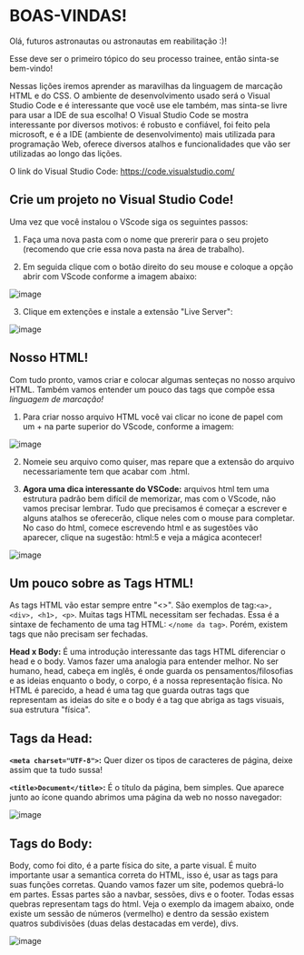 # BOAS-VINDAS!
Olá, futuros astronautas ou astronautas em reabilitação :)!

Esse deve ser o primeiro tópico do seu processo trainee, então sinta-se bem-vindo!

Nessas lições iremos aprender as maravilhas da linguagem de marcação HTML e do CSS.
O ambiente de desenvolvimento usado será o Visual Studio Code e é interessante que você use ele também, mas sinta-se livre para usar a IDE de sua escolha! O Visual Studio Code se mostra interessante por diversos motivos: é robusto e confiável, foi feito pela microsoft, e é a IDE (ambiente de desenvolvimento) mais utilizada para programação Web, oferece diversos atalhos e funcionalidades que vão ser utilizadas ao longo das lições.

O link do Visual Studio Code: https://code.visualstudio.com/

## Crie um projeto no Visual Studio Code!

  Uma vez que você instalou o VScode siga os seguintes passos:
  1) Faça uma nova pasta com o nome que prererir para o seu projeto (recomendo que crie essa nova pasta na área de trabalho).

  2) Em seguida clique com o botão direito do seu mouse e coloque a opção abrir com VScode conforme a imagem abaixo:

  ![image](https://user-images.githubusercontent.com/39773960/218003188-84f525d9-d2b4-42a0-9aff-204165c1e29b.png)

  3) Clique em extenções e instale a extensão "Live Server":

  ![image](https://user-images.githubusercontent.com/39773960/218003414-d43f41f1-6e98-4bd7-bac8-3b5323efa95b.png)

## Nosso HTML!
  Com tudo pronto, vamos criar e colocar algumas senteças no nosso arquivo HTML. Também vamos entender um pouco das tags que compõe essa _linguagem de marcação!_
  
  1) Para criar nosso arquivo HTML você vai clicar no icone de papel com um + na parte superior do VScode, conforme a imagem:

  ![image](https://user-images.githubusercontent.com/39773960/218003592-98f4db33-3bc7-49de-8492-6debf8fea169.png)

  2) Nomeie seu arquivo como quiser, mas repare que a extensão do arquivo necessariamente tem que acabar com .html.

  3) **Agora uma dica interessante do VSCode:** arquivos html tem uma estrutura padrão bem difícil de memorizar, mas com o VScode, não vamos precisar lembrar. Tudo que precisamos é começar a escrever e alguns atalhos se oferecerão, clique neles com o mouse para completar. No caso do html, comece escrevendo html e as sugestões vão aparecer, clique na sugestão: html:5 e veja a mágica acontecer!

  ![image](https://user-images.githubusercontent.com/39773960/218004210-dc8353ac-100e-4343-8cec-a594215fe721.png)

## Um pouco sobre as Tags HTML!

  As tags HTML vão estar sempre entre "<>". São exemplos de tag:`<a>, <div>, <h1>, <p>`. Muitas tags HTML necessitam ser fechadas. Essa é a sintaxe de fechamento de uma tag HTML: `</nome da tag>`. Porém, existem tags que não precisam ser fechadas.

  **Head x Body:** É uma introdução interessante das tags HTML diferenciar o head e o body. Vamos fazer uma analogia para entender melhor. No ser humano, head, cabeça em inglês, é onde guarda os pensamentos/filosofias e as ideias enquanto o body, o corpo, é a nossa representação física. No HTML é parecido, a head é uma tag que guarda outras tags que representam as ideias do site e o body é a tag que abriga as tags visuais, sua estrutura "física".

## Tags da Head:
  **`<meta charset="UTF-8">`:** Quer dizer os tipos de caracteres de página, deixe assim que ta tudo sussa!
  
  **`<title>Document</title>`:** É o título da página, bem simples. Que aparece junto ao ícone quando abrimos uma página da web no nosso navegador:

  ![image](https://user-images.githubusercontent.com/39773960/218005776-a4260886-ebdd-44d2-a1d5-91fba87c5b77.png)

## Tags do Body:

 Body, como foi dito, é a parte física do site, a parte visual. É muito importante usar a semantica correta do HTML, isso é, usar as tags para suas funções corretas. Quando vamos fazer um site, podemos quebrá-lo em partes. Essas partes são a navbar, sessões, divs e o footer. Todas essas quebras representam tags do html. Veja o exemplo da imagem abaixo, onde existe um sessão de números (vermelho) e dentro da sessão existem quatros subdivisões (duas delas destacadas em verde), divs.

 ![image](https://github.com/Johnvasc/GTi_Capacitacao/assets/39773960/8b6ea347-88c6-467d-b75c-bb6571ce11df)

